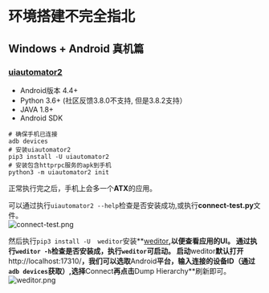 # 环境搭建不完全指北

## Windows + Android 真机篇

### [uiautomator2](https://github.com/openatx/uiautomator2)
- Android版本 4.4+
- Python 3.6+ (社区反馈3.8.0不支持, 但是3.8.2支持）
- JAVA 1.8+
- Android SDK

```
# 确保手机已连接
adb devices 
# 安装uiautomator2
pip3 install -U uiautomator2
# 安装包含httprpc服务的apk到手机
python3 -m uiautomator2 init
```
正常执行完之后，手机上会多一个**ATX**的应用。

可以通过执行`uiautomator2 --help`检查是否安装成功,或执行**connect-test.py**文件。    
![connect-test.png](https://cdn.jsdelivr.net/gh/hu-qi/wechat-crawlers/example/connect-test.png)

然后执行`pip3 install -U  weditor`安装**[weditor](https://github.com/openatx/weditor)**,以便查看应用的UI。
通过执行`weditor -h`检查是否安装成，执行`weditor`可启动。
启动**weditor**默认打开**http://localhost:17310/**，我们可以选取**Android**平台，输入连接的设备ID（通过`adb devices`获取）,选择**Connect**再点击**Dump Hierarchy**刷新即可。    
![weditor.png](https://cdn.jsdelivr.net/gh/hu-qi/wechat-crawlers/example/weditor.png)